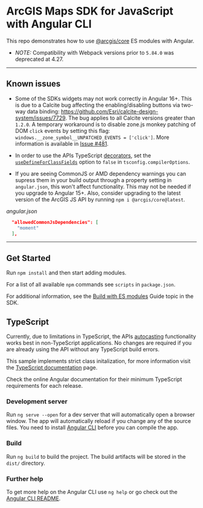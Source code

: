 # ArcGIS Maps SDK for JavaScript with Angular CLI

This repo demonstrates how to use [@arcgis/core](https://www.npmjs.com/package/@arcgis/core) ES modules with Angular. 

- *NOTE:* Compatibility with Webpack versions prior to `5.84.0` was deprecated at 4.27.

---
## Known issues

* Some of the SDKs widgets may not work correctly in Angular 16+. This is due to a Calcite bug affecting the enabling/disabling buttons via two-way data binding: https://github.com/Esri/calcite-design-system/issues/7729. The bug applies to all Calcite versions greater than `1.2.0`. A temporary workaround is to disable zone.js monkey patching of DOM `click` events by setting this flag: `windows.__zone_symbol__UNPATCHED_EVENTS = ['click']`. More information is available in [Issue #481](https://github.com/Esri/jsapi-resources/issues/481#issuecomment-1687048980).

* In order to use the APIs TypeScript [decorators](https://developers.arcgis.com/javascript/latest/api-reference/esri-core-accessorSupport-decorators.html), set the [`useDefineForClassFields`](https://www.typescriptlang.org/tsconfig#useDefineForClassFields) option to `false` in `tsconfig.compilerOptions`.

* If you are seeing CommonJS or AMD dependency warnings you can supress them in your build output through a property setting in `angular.json`, this won't affect functionality. This may not be needed if you upgrade to Angular 15+. Also, consider upgrading to the latest version of the ArcGIS JS API by running `npm i @arcgis/core@latest`.

*angular.json*

```json
  "allowedCommonJsDependencies": [
    "moment"
  ],
```
---

## Get Started

Run `npm install` and then start adding modules.

For a list of all available `npm` commands see `scripts` in `package.json`.

For additional information, see the [Build with ES modules](https://developers.arcgis.com/javascript/latest/es-modules/) Guide topic in the SDK.

## TypeScript

Currently, due to limitations in TypeScript, the APIs [autocasting](https://developers.arcgis.com/javascript/latest/programming-patterns/#autocasting) functionality works best in non-TypeScript applications. No changes are required if you are already using the API without any TypeScript build errors.

This sample implements strict class initalization, for more information visit the [TypeScript documentation](https://www.typescriptlang.org/docs/handbook/release-notes/typescript-2-7.html#strict-class-initialization) page.

Check the online Angular documentation for their minimum TypeScript requirements for each release.

### Development server

Run `ng serve --open` for a dev server that will automatically open a browser window. The app will automatically reload if you change any of the source files. You need to install [Angular CLI](https://cli.angular.io/) before you can compile the app. 

### Build

Run `ng build` to build the project. The build artifacts will be stored in the `dist/` directory. 

### Further help

To get more help on the Angular CLI use `ng help` or go check out the [Angular CLI README](https://github.com/angular/angular-cli/blob/master/README.md).
